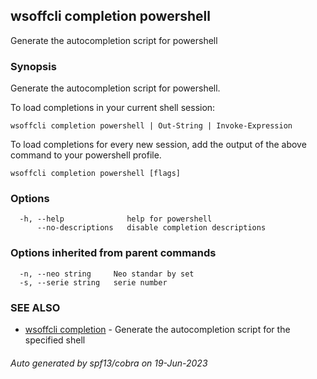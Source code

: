 ## wsoffcli completion powershell

Generate the autocompletion script for powershell

### Synopsis

Generate the autocompletion script for powershell.

To load completions in your current shell session:

	wsoffcli completion powershell | Out-String | Invoke-Expression

To load completions for every new session, add the output of the above command
to your powershell profile.


```
wsoffcli completion powershell [flags]
```

### Options

```
  -h, --help              help for powershell
      --no-descriptions   disable completion descriptions
```

### Options inherited from parent commands

```
  -n, --neo string     Neo standar by set
  -s, --serie string   serie number
```

### SEE ALSO

* [wsoffcli completion](doc/wsoffcli_completion.md)	 - Generate the autocompletion script for the specified shell

###### Auto generated by spf13/cobra on 19-Jun-2023
